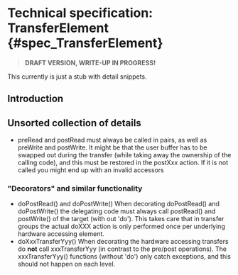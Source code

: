 Technical specification: TransferElement {#spec_TransferElement}
========================================

> **DRAFT VERSION, WRITE-UP IN PROGRESS!**

This currently is just a stub with detail snippets.

## Introduction ##

## Unsorted collection of details ###

* preRead and postRead must always be called in pairs, as well as preWrite and postWrite. It might be that the user buffer has to be swapped out during the transfer (while taking away the ownership of the calling code), and this must be restored in the postXxx action. If it is not called you might end up with an invalid accessors

### "Decorators" and similar functionality ###

* doPostRead() and doPostWrite()
  When decorating doPostRead() and doPostWrite() the delegating code
  must always call postRead() and postWrite() of the target (with out 'do'). This takes care that in transfer groups the actual doXXX action is only performed once per underlying hardware accessing element.
* doXxxTransferYyy()
  When decorating the hardware accessing transfers do **not** call xxxTransferYyy (in contrast to the pre/post operations). The xxxTransferYyy() functions (without 'do') only catch exceptions, and this should not happen on each level.  
